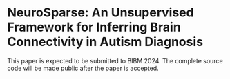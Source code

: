 # NeuroSparse: An Unsupervised Framework for Inferring Brain Connectivity in Autism Diagnosis
This paper is expected to be submitted to BIBM 2024. The complete source code will be made public after the paper is accepted.
